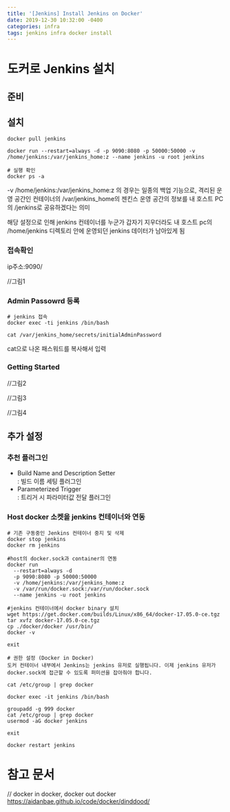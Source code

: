 ```yaml
---
title: '[Jenkins] Install Jenkins on Docker'
date: 2019-12-30 10:32:00 -0400
categories: infra
tags: jenkins infra docker install
---
```


# 도커로 Jenkins 설치

## 준비

## 설치

```
docker pull jenkins

docker run --restart=always -d -p 9090:8080 -p 50000:50000 -v /home/jenkins:/var/jenkins_home:z --name jenkins -u root jenkins

# 실행 확인
docker ps -a
```

-v /home/jenkins:/var/jenkins_home:z 의 경우는 일종의 백업 기능으로, 격리된 운영 공간인 컨테이너의 /var/jenkins_home의 젠킨스 운영 공간의 정보를 내 호스트 PC의 /jenkins로 공유하겠다는 의미

해당 설정으로 인해 jenkins 컨테이너를 누군가 갑자기 지우더라도 내 호스트 pc의 /home/jenkins 디렉토리 안에 운영되던 jenkins 데이터가 남아있게 됨

### 접속확인

ip주소:9090/

//그림1

### Admin Passowrd 등록

```
# jenkins 접속
docker exec -ti jenkins /bin/bash

cat /var/jenkins_home/secrets/initialAdminPassword
```

cat으로 나온 패스워드를 복사해서 입력

### Getting Started

//그림2

//그림3

//그림4

## 추가 설정

### 추천 플러그인

- Build Name and Description Setter <br/>: 빌드 이름 세팅 플러그인
- Parameterized Trigger <br/> : 트리거 시 파라미터값 전달 플러그인

### Host docker 소켓을 jenkins 컨테이너와 연동

```
# 기존 구동중인 Jenkins 컨테이너 중지 및 삭제
docker stop jenkins
docker rm jenkins

#host의 docker.sock과 container의 연동
docker run
  --restart=always -d
  -p 9090:8080 -p 50000:50000
  -v /home/jenkins:/var/jenkins_home:z
  -v /var/run/docker.sock:/var/run/docker.sock
  --name jenkins -u root jenkins

#jenkins 컨테이너에서 docker binary 설치
wget https://get.docker.com/builds/Linux/x86_64/docker-17.05.0-ce.tgz
tar xvfz docker-17.05.0-ce.tgz
cp ./docker/docker /usr/bin/
docker -v

exit

# 권한 설정 (Docker in Docker)
도커 컨테이너 내부에서 Jenkins는 jenkins 유저로 실행됩니다. 이제 jenkins 유저가 docker.sock에 접근할 수 있도록 퍼미션을 잡아줘야 합니다.

cat /etc/group | grep docker

docker exec -it jenkins /bin/bash

groupadd -g 999 docker
cat /etc/group | grep docker
usermod -aG docker jenkins

exit

docker restart jenkins
```

# 참고 문서
// docker in docker, docker out docker
https://aidanbae.github.io/code/docker/dinddood/
